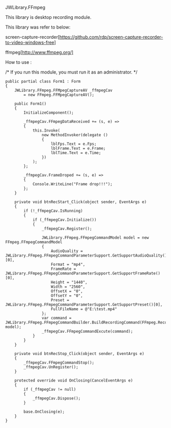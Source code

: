 ﻿JWLibrary.FFmpeg

This library is desktop recording module.

This library was refer to below:

screen-capture-recorder[https://github.com/rdp/screen-capture-recorder-to-video-windows-free]

ffmpeg[http://www.ffmpeg.org/]

How to use :

   /* If you run this module, you must run it as an administrator. */

    public partial class Form1 : Form
    {
        JWLibrary.FFmpeg.FFMpegCaptureAV _ffmpegCav
            = new FFmpeg.FFMpegCaptureAV();

        public Form1()
        {
            InitializeComponent();

            _ffmpegCav.FFmpegDataReceived += (s, e) =>
            {
                this.Invoke(
                    new MethodInvoker(delegate ()
                    {
                        lblFps.Text = e.Fps;
                        lblFrame.Text = e.Frame;
                        lblTime.Text = e.Time;
                    })                  
                );
            };

            _ffmpegCav.FrameDroped += (s, e) =>
            {
                Console.WriteLine("Frame drop!!!");
            };
        }

        private void btnRecStart_Click(object sender, EventArgs e)
        {
            if (!_ffmpegCav.IsRunning)
            {
                if (_ffmpegCav.Initialize())
                {
                    _ffmpegCav.Register();

                    JWLibrary.FFmpeg.FFmpegCommandModel model = new FFmpeg.FFmpegCommandModel
                    {
                        AudioQuality = JWLibrary.FFmpeg.FFmpegCommandParameterSupport.GetSupportAudioQuality()[0],
                        Format = "mp4",
                        FrameRate = JWLibrary.FFmpeg.FFmpegCommandParameterSupport.GetSupportFrameRate()[0],
                        Height = "1440",
                        Width = "2560",
                        OffsetX = "0",
                        OffsetY = "0",
                        Preset = JWLibrary.FFmpeg.FFmpegCommandParameterSupport.GetSupportPreset()[0],
                        FullFileName = @"E:\test.mp4"
                    };
                    var command = JWLibrary.FFmpeg.FFmpegCommandBuilder.BuildRecordingCommand(FFmpeg.RecordingTypes.Local, model);
                    _ffmpegCav.FFmpegCommandExcute(command);
                }
            }
        }

        private void btnRecStop_Click(object sender, EventArgs e)
        {
            _ffmpegCav.FFmpegCommandStop();
            _ffmpegCav.UnRegister();
        }

        protected override void OnClosing(CancelEventArgs e)
        {
            if (_ffmpegCav != null)
            {
                _ffmpegCav.Dispose();
            }

            base.OnClosing(e);
        }
    }